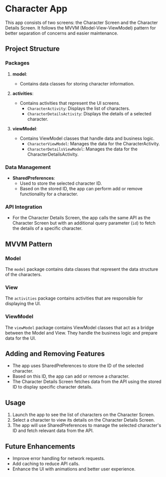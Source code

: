 # Character App

This app consists of two screens: the Character Screen and the Character Details Screen. It follows the MVVM (Model-View-ViewModel) pattern for better separation of concerns and easier maintenance.

## Project Structure

### Packages

1. **model**:
    - Contains data classes for storing character information.

2. **activities**:
    - Contains activities that represent the UI screens.
        - `CharacterActivity`: Displays the list of characters.
        - `CharacterDetailsActivity`: Displays the details of a selected character.

3. **viewModel**:
    - Contains ViewModel classes that handle data and business logic.
        - `CharacterViewModel`: Manages the data for the CharacterActivity.
        - `CharacterDetailsViewModel`: Manages the data for the CharacterDetailsActivity.

### Data Management

- **SharedPreferences**:
    - Used to store the selected character ID.
    - Based on the stored ID, the app can perform add or remove functionality for a character.

### API Integration

- For the Character Details Screen, the app calls the same API as the Character Screen but with an additional query parameter (`id`) to fetch the details of a specific character.

## MVVM Pattern

### Model

The `model` package contains data classes that represent the data structure of the characters.

### View

The `activities` package contains activities that are responsible for displaying the UI.

### ViewModel

The `viewModel` package contains ViewModel classes that act as a bridge between the Model and View. They handle the business logic and prepare data for the UI.

## Adding and Removing Features

- The app uses SharedPreferences to store the ID of the selected character.
- Based on this ID, the app can add or remove a character.
- The Character Details Screen fetches data from the API using the stored ID to display specific character details.

## Usage

1. Launch the app to see the list of characters on the Character Screen.
2. Select a character to view its details on the Character Details Screen.
3. The app will use SharedPreferences to manage the selected character's ID and fetch relevant data from the API.

## Future Enhancements

- Improve error handling for network requests.
- Add caching to reduce API calls.
- Enhance the UI with animations and better user experience.
